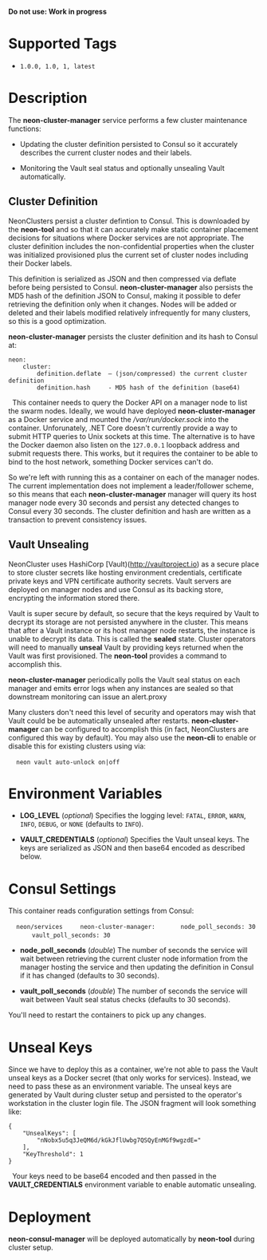 **Do not use: Work in progress**

# Supported Tags

* `1.0.0, 1.0, 1, latest`

# Description

The **neon-cluster-manager** service performs a few cluster maintenance functions:

* Updating the cluster definition persisted to Consul so it accurately describes the current cluster nodes and their labels.

* Monitoring the Vault seal status and optionally unsealing Vault automatically.

## Cluster Definition

NeonClusters persist a cluster defintion to Consul.  This is downloaded by the **neon-tool** and so that it can accurately make static container placement decisions for situations where Docker services are not appropriate.  The cluster definition includes the non-confidential properties when the cluster was initialized provisioned plus the current set of cluster nodes including their Docker labels.

This definition is serialized as JSON and then compressed via deflate before being persisted to Consul.  **neon-cluster-manager** also persists the MD5 hash of the definition JSON to Consul, making it possible to defer retrieving the definition only when it changes.  Nodes will be added or deleted and their labels modified relatively infrequently for many clusters, so this is a good optimization.

**neon-cluster-manager** persists the cluster definition and its hash to Consul at:
````
neon:
    cluster:
        definition.deflate  – (json/compressed) the current cluster definition
        definition.hash     - MD5 hash of the definition (base64)
````
&nbsp;
This container needs to query the Docker API on a manager node to list the swarm nodes.  Ideally, we would have deployed **neon-cluster-manager** as a Docker service and mounted the */var/run/docker.sock* into the container.  Unforunately, .NET Core doesn't currently provide a way to submit HTTP queries to Unix sockets at this time.  The alternative is to have the Docker daemon also listen on the `127.0.0.1` loopback address and submit requests there.  This works, but it requires the container to be able to bind to the host network, something Docker services can't do.

So we're left with running this as a container on each of the manager nodes.  The current implementation does not implement a leader/follower scheme, so this means that each **neon-cluster-manager** manager will query its host manager node every 30 seconds and persist any detected changes to Consul every 30 seconds.  The cluster definition and hash are written as a transaction to prevent consistency issues.

## Vault Unsealing

NeonCluster uses HashiCorp [Vault)(http://vaultproject.io) as a secure place to store cluster secrets like hosting environment credentials, certificate private keys and VPN certificate authority secrets.  Vault servers are deployed on manager nodes and use Consul as its backing store, encrypting the information stored there.

Vault is super secure by default, so secure that the keys required by Vault to decrypt its storage are not persisted anywhere in the cluster.  This means that after a Vault instance or its host manager node restarts, the instance is unable to decrypt its data.  This is called the **sealed** state.  Cluster operators will need to manually **unseal** Vault by providing keys returned when the Vault was first provisioned.  The **neon-tool** provides a command to accomplish this.

**neon-cluster-manager** periodically polls the Vault seal status on each manager and emits error logs when any instances are sealed so that downstream monitoring can issue an alert.proxy

Many clusters don't need this level of security and operators may wish that Vault could be be automatically unsealed after restarts.  **neon-cluster-manager** can be configured to accomplish this (in fact, NeonClusters are configured this way by default).  You may also use the **neon-cli** to enable or disable this for existing clusters using via:

&nbsp;&nbsp;&nbsp;&nbsp;`neon vault auto-unlock on|off`

# Environment Variables

* **LOG_LEVEL** (*optional*) Specifies the logging level: `FATAL`, `ERROR`, `WARN`, `INFO`, `DEBUG`, or `NONE` (defaults to `INFO`).

* **VAULT_CREDENTIALS** (*optional*) Specifies the Vault unseal keys.  The keys are serialized as JSON and then base64 encoded as described below.

# Consul Settings

This container reads configuration settings from Consul:

&nbsp;&nbsp;&nbsp;&nbsp;`neon/services`
&nbsp;&nbsp;&nbsp;&nbsp;&nbsp;&nbsp;&nbsp;&nbsp;`neon-cluster-manager:`
&nbsp;&nbsp;&nbsp;&nbsp;&nbsp;&nbsp;&nbsp;&nbsp;&nbsp;&nbsp;&nbsp;&nbsp;`node_poll_seconds: 30`
&nbsp;&nbsp;&nbsp;&nbsp;&nbsp;&nbsp;&nbsp;&nbsp;&nbsp;&nbsp;&nbsp;&nbsp;`vault_poll_seconds: 30`

* **node_poll_seconds** (*double*) The number of seconds the service will wait between retrieving the current cluster node information from the manager hosting the service and then updating the definition in Consul if it has changed (defaults to 30 seconds).

* **vault_poll_seconds** (*double*) The number of seconds the service will wait between Vault seal status checks (defaults to 30 seconds).

You'll need to restart the containers to pick up any changes.

# Unseal Keys

Since we have to deploy this as a container, we're not able to pass the Vault unseal keys as a Docker secret (that only works for services).  Instead, we need to pass these as an environment variable.  The unseal keys are generated by Vault during cluster setup and persisted to the operator's workstation in the cluster login file.  The JSON fragment will look something like:

````
{
    "UnsealKeys": [
        "nNobx5u5q3JeQM6d/kGkJflUwbg7QSQyEnMGf9wgzdE="
    ],
    "KeyThreshold": 1
}
````
&nbsp;
Your keys need to be base64 encoded and then passed in the **VAULT_CREDENTIALS** environment variable to enable automatic unsealing.

# Deployment

**neon-consul-manager** will be deployed automatically by **neon-tool** during cluster setup.
